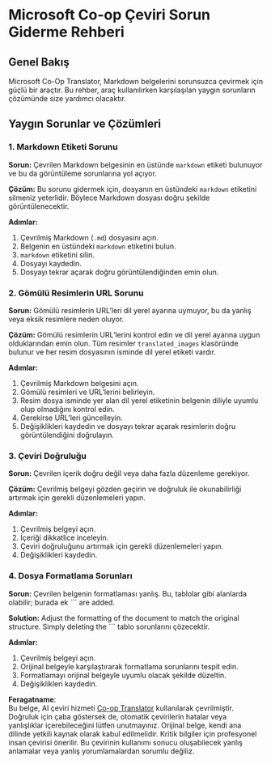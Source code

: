 <!--
CO_OP_TRANSLATOR_METADATA:
{
  "original_hash": "0788d7ebe4876c9be89132f48e09b26d",
  "translation_date": "2025-05-06T17:51:00+00:00",
  "source_file": "getting_started/troubleshooting.md",
  "language_code": "tr"
}
-->
# Microsoft Co-op Çeviri Sorun Giderme Rehberi

## Genel Bakış  
Microsoft Co-Op Translator, Markdown belgelerini sorunsuzca çevirmek için güçlü bir araçtır. Bu rehber, araç kullanılırken karşılaşılan yaygın sorunların çözümünde size yardımcı olacaktır.

## Yaygın Sorunlar ve Çözümleri

### 1. Markdown Etiketi Sorunu  
**Sorun:** Çevrilen Markdown belgesinin en üstünde `markdown` etiketi bulunuyor ve bu da görüntüleme sorunlarına yol açıyor.

**Çözüm:** Bu sorunu gidermek için, dosyanın en üstündeki `markdown` etiketini silmeniz yeterlidir. Böylece Markdown dosyası doğru şekilde görüntülenecektir.

**Adımlar:**  
1. Çevrilmiş Markdown (`.md`) dosyasını açın.  
2. Belgenin en üstündeki `markdown` etiketini bulun.  
3. `markdown` etiketini silin.  
4. Dosyayı kaydedin.  
5. Dosyayı tekrar açarak doğru görüntülendiğinden emin olun.

### 2. Gömülü Resimlerin URL Sorunu  
**Sorun:** Gömülü resimlerin URL’leri dil yerel ayarına uymuyor, bu da yanlış veya eksik resimlere neden oluyor.

**Çözüm:** Gömülü resimlerin URL’lerini kontrol edin ve dil yerel ayarına uygun olduklarından emin olun. Tüm resimler `translated_images` klasöründe bulunur ve her resim dosyasının isminde dil yerel etiketi vardır.

**Adımlar:**  
1. Çevrilmiş Markdown belgesini açın.  
2. Gömülü resimleri ve URL’lerini belirleyin.  
3. Resim dosya isminde yer alan dil yerel etiketinin belgenin diliyle uyumlu olup olmadığını kontrol edin.  
4. Gerekirse URL’leri güncelleyin.  
5. Değişiklikleri kaydedin ve dosyayı tekrar açarak resimlerin doğru görüntülendiğini doğrulayın.

### 3. Çeviri Doğruluğu  
**Sorun:** Çevrilen içerik doğru değil veya daha fazla düzenleme gerekiyor.

**Çözüm:** Çevrilmiş belgeyi gözden geçirin ve doğruluk ile okunabilirliği artırmak için gerekli düzenlemeleri yapın.

**Adımlar:**  
1. Çevrilmiş belgeyi açın.  
2. İçeriği dikkatlice inceleyin.  
3. Çeviri doğruluğunu artırmak için gerekli düzenlemeleri yapın.  
4. Değişiklikleri kaydedin.

### 4. Dosya Formatlama Sorunları  
**Sorun:** Çevrilen belgenin formatlaması yanlış. Bu, tablolar gibi alanlarda olabilir; burada ek ``` are added.

**Solution:** Adjust the formatting of the document to match the original structure. Simply deleting the ``` tablo sorunlarını çözecektir.

**Adımlar:**  
1. Çevrilmiş belgeyi açın.  
2. Orijinal belgeyle karşılaştırarak formatlama sorunlarını tespit edin.  
3. Formatlamayı orijinal belgeyle uyumlu olacak şekilde düzeltin.  
4. Değişiklikleri kaydedin.

**Feragatname**:  
Bu belge, AI çeviri hizmeti [Co-op Translator](https://github.com/Azure/co-op-translator) kullanılarak çevrilmiştir. Doğruluk için çaba göstersek de, otomatik çevirilerin hatalar veya yanlışlıklar içerebileceğini lütfen unutmayınız. Orijinal belge, kendi ana dilinde yetkili kaynak olarak kabul edilmelidir. Kritik bilgiler için profesyonel insan çevirisi önerilir. Bu çevirinin kullanımı sonucu oluşabilecek yanlış anlamalar veya yanlış yorumlamalardan sorumlu değiliz.